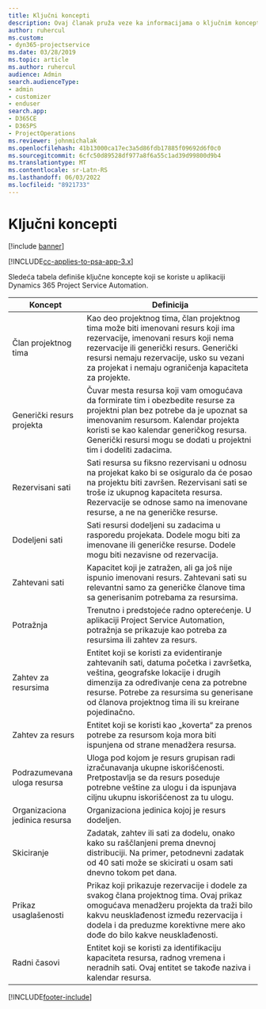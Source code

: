 ```yaml
---
title: Ključni koncepti
description: Ovaj članak pruža veze ka informacijama o ključnim konceptima za upravljanje resursima u aplikaciji Project Service Automation.
author: ruhercul
ms.custom:
- dyn365-projectservice
ms.date: 03/28/2019
ms.topic: article
ms.author: ruhercul
audience: Admin
search.audienceType:
- admin
- customizer
- enduser
search.app:
- D365CE
- D365PS
- ProjectOperations
ms.reviewer: johnmichalak
ms.openlocfilehash: 41b13000ca17ec3a5d86fdb17885f09692d6f0c0
ms.sourcegitcommit: 6cfc50d89528df977a8f6a55c1ad39d99800d9b4
ms.translationtype: MT
ms.contentlocale: sr-Latn-RS
ms.lasthandoff: 06/03/2022
ms.locfileid: "8921733"
---
```

# <a name="key-concepts"></a>Ključni koncepti

[!include [banner](../includes/psa-now-project-operations.md)]

[!INCLUDE[cc-applies-to-psa-app-3.x](../includes/cc-applies-to-psa-app-3x.md)]

Sledeća tabela definiše ključne koncepte koji se koriste u aplikaciji Dynamics 365 Project Service Automation.

| Koncept                    | Definicija |
|----------------------------|------------|
| Član projektnog tima        | Kao deo projektnog tima, član projektnog tima može biti imenovani resurs koji ima rezervacije, imenovani resurs koji nema rezervacije ili generički resurs. Generički resursi nemaju rezervacije, usko su vezani za projekat i nemaju ograničenja kapaciteta za projekte. |
| Generički resurs projekta   | Čuvar mesta resursa koji vam omogućava da formirate tim i obezbedite resurse za projektni plan bez potrebe da je upoznat sa imenovanim resursom. Kalendar projekta koristi se kao kalendar generičkog resursa. Generički resursi mogu se dodati u projektni tim i dodeliti zadacima. |
| Rezervisani sati               | Sati resursa su fiksno rezervisani u odnosu na projekat kako bi se osiguralo da će posao na projektu biti završen. Rezervisani sati se troše iz ukupnog kapaciteta resursa. Rezervacije se odnose samo na imenovane resurse, a ne na generičke resurse. |
| Dodeljeni sati             | Sati resursi dodeljeni su zadacima u rasporedu projekata. Dodele mogu biti za imenovane ili generičke resurse. Dodele mogu biti nezavisne od rezervacija. |
| Zahtevani sati             | Kapacitet koji je zatražen, ali ga još nije ispunio imenovani resurs. Zahtevani sati su relevantni samo za generičke članove tima sa generisanim potrebama za resursima. |
| Potražnja                     | Trenutno i predstojeće radno opterećenje. U aplikaciji Project Service Automation, potražnja se prikazuje kao potreba za resursima ili zahtev za resurs. |
| Zahtev za resursima       | Entitet koji se koristi za evidentiranje zahtevanih sati, datuma početka i završetka, veština, geografske lokacije i drugih dimenzija za određivanje cena za potrebne resurse. Potrebe za resursima su generisane od članova projektnog tima ili su kreirane pojedinačno. |
| Zahtev za resurs           | Entitet koji se koristi kao „koverta“ za prenos potrebe za resursom koja mora biti ispunjena od strane menadžera resursa. |
| Podrazumevana uloga resursa      | Uloga pod kojom je resurs grupisan radi izračunavanja ukupne iskorišćenosti. Pretpostavlja se da resurs poseduje potrebne veštine za ulogu i da ispunjava ciljnu ukupnu iskorišćenost za tu ulogu. |
| Organizaciona jedinica resursa | Organizaciona jedinica kojoj je resurs dodeljen. |
| Skiciranje                    | Zadatak, zahtev ili sati za dodelu, onako kako su raščlanjeni prema dnevnoj distribuciji. Na primer, petodnevni zadatak od 40 sati može se skicirati u osam sati dnevno tokom pet dana. |
| Prikaz usaglašenosti        | Prikaz koji prikazuje rezervacije i dodele za svakog člana projektnog tima. Ovaj prikaz omogućava menadžeru projekta da traži bilo kakvu neusklađenost između rezervacija i dodela i da preduzme korektivne mere ako dođe do bilo kakve neusklađenosti. |
| Radni časovi                 | Entitet koji se koristi za identifikaciju kapaciteta resursa, radnog vremena i neradnih sati. Ovaj entitet se takođe naziva i kalendar resursa. |


[!INCLUDE[footer-include](../includes/footer-banner.md)]

